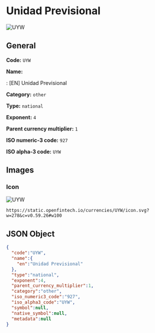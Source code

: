 
# Unidad Previsional 
![UYW](https://static.openfintech.io/currencies/UYW/icon.svg?w=278&c=v0.59.26#w100)  

## General 
 
**Code:** `UYW` 
 
**Name:** 
 
:	[EN] Unidad Previsional 
 
**Category:** `other` 
 
**Type:** `national` 
 
**Exponent:** `4` 
 
**Parent currency multiplier:** `1` 
 
**ISO numeric-3 code:** `927` 
 
**ISO alpha-3 code:** `UYW` 
 

## Images 

### Icon 
 
![UYW](https://static.openfintech.io/currencies/UYW/icon.svg?w=278&c=v0.59.26#w100)  

```
https://static.openfintech.io/currencies/UYW/icon.svg?w=278&c=v0.59.26#w100
```  

## JSON Object 

```json
{
  "code":"UYW",
  "name":{
    "en":"Unidad Previsional"
  },
  "type":"national",
  "exponent":4,
  "parent_currency_multiplier":1,
  "category":"other",
  "iso_numeric3_code":"927",
  "iso_alpha3_code":"UYW",
  "symbol":null,
  "native_symbol":null,
  "metadata":null
}
```  
